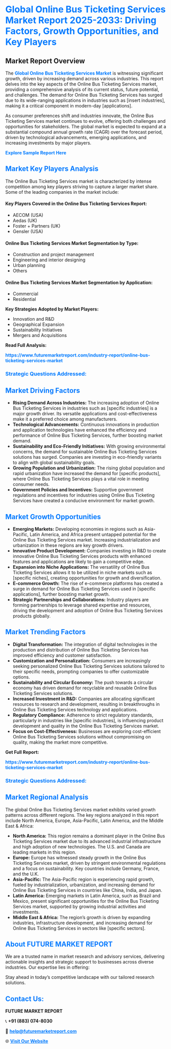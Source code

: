 <h1 style="color: #007BFF;">Global Online Bus Ticketing Services Market Report 2025-2033: Driving Factors, Growth Opportunities, and Key Players</h1>

<section id="overview">
<h2>Market Report Overview</h2>
<p>The <a href="https://www.futuremarketreport.com/industry-report/online-bus-ticketing-services-market" style="color: #007BFF; text-decoration: none;"><strong>Global Online Bus Ticketing Services Market</strong></a> is witnessing significant growth, driven by increasing demand across various industries. This report delves into the key aspects of the Online Bus Ticketing Services market, providing a comprehensive analysis of its current status, future potential, and challenges. The demand for Online Bus Ticketing Services has surged due to its wide-ranging applications in industries such as [insert industries], making it a critical component in modern-day [applications].</p>
<p>As consumer preferences shift and industries innovate, the Online Bus Ticketing Services market continues to evolve, offering both challenges and opportunities for stakeholders. The global market is expected to expand at a substantial compound annual growth rate (CAGR) over the forecast period, driven by technological advancements, emerging applications, and increasing investments by major players.</p>
</section>

<section id="overview">
<p><a href="https://www.futuremarketreport.com/request-sample/reportId=37335" style="color: #007BFF; text-decoration: none;"><strong>Explore Sample Report Here</strong></a></p>
</section>

<section id="key-players">
<h2 style="color: #007BFF;">Market Key Players Analysis</h2>
<p>The Online Bus Ticketing Services market is characterized by intense competition among key players striving to capture a larger market share. Some of the leading companies in the market include:</p>
<h4>Key Players Covered in the Online Bus Ticketing Services Report:</h4>
<ul><li>AECOM (USA)</li><li>Aedas (UK)</li><li>Foster + Partners (UK)</li><li>Gensler (USA)</li></ul>
<h4>Online Bus Ticketing Services Market Segmentation by Type:</h4>
<ul><li>Construction and project management</li><li>Engineering and interior designing</li><li>Urban planning</li><li>Others</li></ul>

<h4>Online Bus Ticketing Services Market Segmentation by Application:</h4>
<ul><li>Commercial</li><li>Residential</li></ul>
<p><strong>Key Strategies Adopted by Market Players:</strong></p>
<ul>
<li>Innovation and R&D</li>
<li>Geographical Expansion</li>
<li>Sustainability Initiatives</li>
<li>Mergers and Acquisitions</li>
</ul>
</section>

<section>
<p><strong>Read Full Analysis: </strong></p><a href="https://www.futuremarketreport.com/industry-report/online-bus-ticketing-services-market" style="color: #007BFF; text-decoration: none;"><strong>https://www.futuremarketreport.com/industry-report/online-bus-ticketing-services-market</strong></a>
<h3 style="color: #007BFF;">Strategic Questions Addressed:</h3>
</section>

<section id="driving-factors">
<h2 style="color: #007BFF;">Market Driving Factors</h2>
<ul>
<li><strong>Rising Demand Across Industries:</strong> The increasing adoption of Online Bus Ticketing Services in industries such as [specific industries] is a major growth driver. Its versatile applications and cost-effectiveness make it a preferred choice among manufacturers.</li>
<li><strong>Technological Advancements:</strong> Continuous innovations in production and application technologies have enhanced the efficiency and performance of Online Bus Ticketing Services, further boosting market demand.</li>
<li><strong>Sustainability and Eco-Friendly Initiatives:</strong> With growing environmental concerns, the demand for sustainable Online Bus Ticketing Services solutions has surged. Companies are investing in eco-friendly variants to align with global sustainability goals.</li>
<li><strong>Growing Population and Urbanization:</strong> The rising global population and rapid urbanization have increased the demand for [specific products], where Online Bus Ticketing Services plays a vital role in meeting consumer needs.</li>
<li><strong>Government Policies and Incentives:</strong> Supportive government regulations and incentives for industries using Online Bus Ticketing Services have created a conducive environment for market growth.</li>
</ul>
</section>

<section id="growth-opportunities">
<h2 style="color: #007BFF;">Market Growth Opportunities</h2>
<ul>
<li><strong>Emerging Markets:</strong> Developing economies in regions such as Asia-Pacific, Latin America, and Africa present untapped potential for the Online Bus Ticketing Services market. Increasing industrialization and urbanization in these regions are key growth drivers.</li>
<li><strong>Innovative Product Development:</strong> Companies investing in R&D to create innovative Online Bus Ticketing Services products with enhanced features and applications are likely to gain a competitive edge.</li>
<li><strong>Expansion into Niche Applications:</strong> The versatility of Online Bus Ticketing Services allows it to be utilized in niche markets such as [specific niches], creating opportunities for growth and diversification.</li>
<li><strong>E-commerce Growth:</strong> The rise of e-commerce platforms has created a surge in demand for Online Bus Ticketing Services used in [specific applications], further boosting market growth.</li>
<li><strong>Strategic Partnerships and Collaborations:</strong> Industry players are forming partnerships to leverage shared expertise and resources, driving the development and adoption of Online Bus Ticketing Services products globally.</li>
</ul>
</section>

<section id="trending-factors">
<h2 style="color: #007BFF;">Market Trending Factors</h2>
<ul>
<li><strong>Digital Transformation:</strong> The integration of digital technologies in the production and distribution of Online Bus Ticketing Services has improved efficiency and customer satisfaction.</li>
<li><strong>Customization and Personalization:</strong> Consumers are increasingly seeking personalized Online Bus Ticketing Services solutions tailored to their specific needs, prompting companies to offer customizable options.</li>
<li><strong>Sustainability and Circular Economy:</strong> The push towards a circular economy has driven demand for recyclable and reusable Online Bus Ticketing Services solutions.</li>
<li><strong>Increased Investment in R&D:</strong> Companies are allocating significant resources to research and development, resulting in breakthroughs in Online Bus Ticketing Services technology and applications.</li>
<li><strong>Regulatory Compliance:</strong> Adherence to strict regulatory standards, particularly in industries like [specific industries], is influencing product development and quality in the Online Bus Ticketing Services market.</li>
<li><strong>Focus on Cost-Effectiveness:</strong> Businesses are exploring cost-efficient Online Bus Ticketing Services solutions without compromising on quality, making the market more competitive.</li>
</ul>
</section>

<section>
<p><strong>Get Full Report: </strong></p><a href="https://www.futuremarketreport.com/industry-report/online-bus-ticketing-services-market" style="color: #007BFF; text-decoration: none;"><strong>https://www.futuremarketreport.com/industry-report/online-bus-ticketing-services-market</strong></a>
<h3 style="color: #007BFF;">Strategic Questions Addressed:</h3>
</section>


<section id="regional-analysis">
<h2 style="color: #007BFF;">Market Regional Analysis</h2>
<p>The global Online Bus Ticketing Services market exhibits varied growth patterns across different regions. The key regions analyzed in this report include North America, Europe, Asia-Pacific, Latin America, and the Middle East & Africa:</p>
<ul>
<li><strong>North America:</strong> This region remains a dominant player in the Online Bus Ticketing Services market due to its advanced industrial infrastructure and high adoption of new technologies. The U.S. and Canada are leading markets in this region.</li>
<li><strong>Europe:</strong> Europe has witnessed steady growth in the Online Bus Ticketing Services market, driven by stringent environmental regulations and a focus on sustainability. Key countries include Germany, France, and the U.K.</li>
<li><strong>Asia-Pacific:</strong> The Asia-Pacific region is experiencing rapid growth, fueled by industrialization, urbanization, and increasing demand for Online Bus Ticketing Services in countries like China, India, and Japan.</li>
<li><strong>Latin America:</strong> Emerging markets in Latin America, such as Brazil and Mexico, present significant opportunities for the Online Bus Ticketing Services market, supported by growing industrial activities and investments.</li>
<li><strong>Middle East & Africa:</strong> The region’s growth is driven by expanding industries, infrastructure development, and increasing demand for Online Bus Ticketing Services in sectors like [specific sectors].</li>
</ul>
</section>

<footer>
<h2 style="color: #007BFF;">About FUTURE MARKET REPORT</h2>
<p>We are a trusted name in market research and advisory services, delivering actionable insights and strategic support to businesses across diverse industries. Our expertise lies in offering:</p>

<p>Stay ahead in today’s competitive landscape with our tailored research solutions.</p>

<h2 style="color: #007BFF;">Contact Us:</h2>
<p><strong>FUTURE MARKET REPORT</strong></p>
<p>📞 <strong>+91 (883) 074-8030</strong></p>
<p>📧 <strong><a href="mailto:help@futuremarketreport.com" style="color: #007BFF;">help@futuremarketreport.com</a></strong></p>
<p>🌐 <strong><a href="https://www.futuremarketreport.com/" style="color: #007BFF;">Visit Our Website</a></strong></p>
</footer>